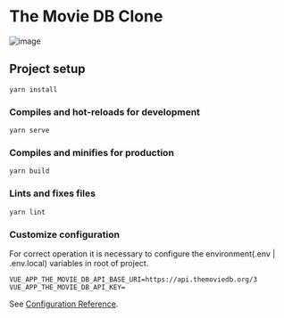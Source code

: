 # The Movie DB Clone

![image](https://user-images.githubusercontent.com/41713646/154427578-7de5c737-3beb-4a73-8383-d6a2bd8d9669.png)

## Project setup

```
yarn install
```

### Compiles and hot-reloads for development

```
yarn serve
```

### Compiles and minifies for production

```
yarn build
```

### Lints and fixes files

```
yarn lint
```

### Customize configuration
For correct operation it is necessary to configure the environment(.env | .env.local) variables in root of project. 
```
VUE_APP_THE_MOVIE_DB_API_BASE_URI=https://api.themoviedb.org/3
VUE_APP_THE_MOVIE_DB_API_KEY=
```

See [Configuration Reference](https://cli.vuejs.org/config/).


